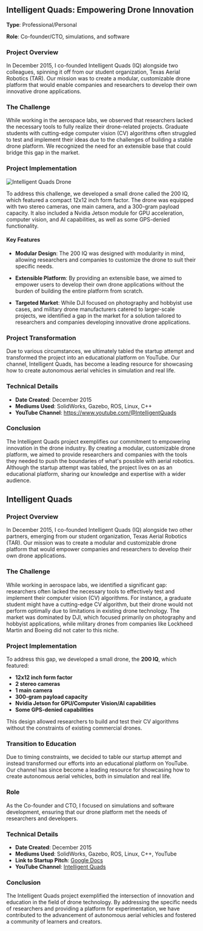 ## Intelligent Quads: Empowering Drone Innovation

**Type**: Professional/Personal

**Role**: Co-founder/CTO, simulations, and software

### Project Overview

In December 2015, I co-founded Intelligent Quads (IQ) alongside two colleagues, spinning it off from our student
organization, Texas Aerial Robotics (TAR). Our mission was to create a modular, customizable drone platform that would
enable companies and researchers to develop their own innovative drone applications.

### The Challenge

While working in the aerospace labs, we observed that researchers lacked the necessary tools to fully realize their
drone-related projects. Graduate students with cutting-edge computer vision (CV) algorithms often struggled to test and
implement their ideas due to the challenges of building a stable drone platform. We recognized the need for an
extensible base that could bridge this gap in the market.

### Project Implementation

![Intelligent Quads Drone](./posts/intelligent-quads_1.png)

To address this challenge, we developed a small drone called the 200 IQ, which featured a compact 12x12 inch form
factor. The drone was equipped with two stereo cameras, one main camera, and a 300-gram payload capacity. It also
included a Nvidia Jetson module for GPU acceleration, computer vision, and AI capabilities, as well as some GPS-denied
functionality.

#### Key Features

- **Modular Design**: The 200 IQ was designed with modularity in mind, allowing researchers and companies to customize
  the drone to suit their specific needs.

- **Extensible Platform**: By providing an extensible base, we aimed to empower users to develop their own drone
  applications without the burden of building the entire platform from scratch.

- **Targeted Market**: While DJI focused on photography and hobbyist use cases, and military drone manufacturers catered
  to larger-scale projects, we identified a gap in the market for a solution tailored to researchers and companies
  developing innovative drone applications.

### Project Transformation

Due to various circumstances, we ultimately tabled the startup attempt and transformed the project into an educational
platform on YouTube. Our channel, Intelligent Quads, has become a leading resource for showcasing how to create
autonomous aerial vehicles in simulation and real life.

### Technical Details

- **Date Created**: December 2015
- **Mediums Used**: SolidWorks, Gazebo, ROS, Linux, C++
- **YouTube Channel**: https://www.youtube.com/@IntelligentQuads

### Conclusion

The Intelligent Quads project exemplifies our commitment to empowering innovation in the drone industry. By creating a
modular, customizable drone platform, we aimed to provide researchers and companies with the tools they needed to push
the boundaries of what's possible with aerial robotics. Although the startup attempt was tabled, the project lives on as
an educational platform, sharing our knowledge and expertise with a wider audience.

## Intelligent Quads

### Project Overview

In December 2015, I co-founded Intelligent Quads (IQ) alongside two other partners, emerging from our student
organization, Texas Aerial Robotics (TAR). Our mission was to create a modular and customizable drone platform that
would empower companies and researchers to develop their own drone applications.

### The Challenge

While working in aerospace labs, we identified a significant gap: researchers often lacked the necessary tools to
effectively test and implement their computer vision (CV) algorithms. For instance, a graduate student might have a
cutting-edge CV algorithm, but their drone would not perform optimally due to limitations in existing drone technology.
The market was dominated by DJI, which focused primarily on photography and hobbyist applications, while military drones
from companies like Lockheed Martin and Boeing did not cater to this niche.

### Project Implementation

To address this gap, we developed a small drone, the **200 IQ**, which featured:

- **12x12 inch form factor**
- **2 stereo cameras**
- **1 main camera**
- **300-gram payload capacity**
- **Nvidia Jetson for GPU/Computer Vision/AI capabilities**
- **Some GPS-denied capabilities**

This design allowed researchers to build and test their CV algorithms without the constraints of existing commercial
drones.

### Transition to Education

Due to timing constraints, we decided to table our startup attempt and instead transformed our efforts into an
educational platform on YouTube. Our channel has since become a leading resource for showcasing how to create autonomous
aerial vehicles, both in simulation and real life.

### Role

As the Co-founder and CTO, I focused on simulations and software development, ensuring that our drone platform met the
needs of researchers and developers.

### Technical Details

- **Date Created**: December 2015
- **Mediums Used**: SolidWorks, Gazebo, ROS, Linux, C++, YouTube
- **Link to Startup Pitch**: 
[Google Docs](https://docs.google.com/presentation/d/1uBTDB0f6Ppi7vs0JmQiL5e7HYlslRMv5_JfU1vtYBeM/)
- **YouTube Channel**: [Intelligent Quads](https://www.youtube.com/@IntelligentQuads)

### Conclusion

The Intelligent Quads project exemplified the intersection of innovation and education in the field of drone technology.
By addressing the specific needs of researchers and providing a platform for experimentation, we have contributed to the
advancement of autonomous aerial vehicles and fostered a community of learners and creators.
